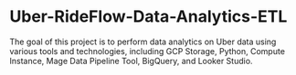 # Uber-RideFlow-Data-Analytics-ETL
The goal of this project is to perform data analytics on Uber data using various tools and technologies, including GCP Storage, Python, Compute Instance, Mage Data Pipeline Tool, BigQuery, and Looker Studio.
